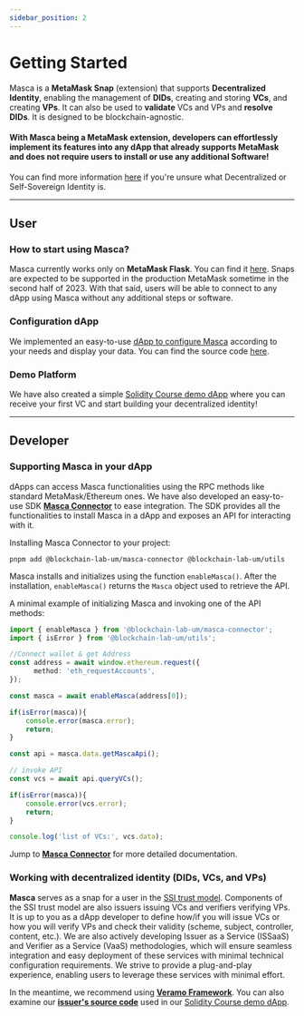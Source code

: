 ```yaml
---
sidebar_position: 2
---
```


# Getting Started

Masca is a **MetaMask Snap** (extension) that supports **Decentralized Identity**, enabling the management of **DIDs**, creating and storing **VCs**, and creating **VPs**. It can also be used to **validate** VCs and VPs and **resolve DIDs**. It is designed to be blockchain-agnostic.

#### With Masca being a MetaMask extension, developers can effortlessly implement its features into any dApp that already supports MetaMask and does not require users to install or use any additional Software!

You can find more information [here](category/decentralized-or-self-sovereign-identity-ssi) if you're unsure what Decentralized or Self-Sovereign Identity is.

---

## User

### How to start using Masca?

Masca currently works only on **MetaMask Flask**. You can find it [here](https://metamask.io/flask/). Snaps are expected to be supported in the production MetaMask sometime in the second half of 2023. With that said, users will be able to connect to any dApp using Masca without any additional steps or software.

### Configuration dApp

We implemented an easy-to-use [dApp to configure Masca](https://masca.io) according to your needs and display your data. You can find the source code [here](https://github.com/blockchain-lab-um/masca).

### Demo Platform

We have also created a simple [Solidity Course demo dApp](https://blockchain-lab-um.github.io/course-dapp/) where you can receive your first VC and start building your decentralized identity!

---

## Developer

### Supporting Masca in your dApp

dApps can access Masca functionalities using the RPC methods like standard MetaMask/Ethereum ones. We have also developed an easy-to-use SDK **[Masca Connector](libraries/masca-connector)** to ease integration. The SDK provides all the functionalities to install Masca in a dApp and exposes an API for interacting with it.

Installing Masca Connector to your project:

```shell
pnpm add @blockchain-lab-um/masca-connector @blockchain-lab-um/utils
```

Masca installs and initializes using the function `enableMasca()`. After the installation, `enableMasca()` returns the `Masca` object used to retrieve the API.

A minimal example of initializing Masca and invoking one of the API methods:

```typescript
import { enableMasca } from '@blockchain-lab-um/masca-connector';
import { isError } from '@blockchain-lab-um/utils';

//Connect wallet & get Address
const address = await window.ethereum.request({
      method: 'eth_requestAccounts',
});

const masca = await enableMasca(address[0]);

if(isError(masca)){
    console.error(masca.error);
    return;
}

const api = masca.data.getMascaApi();

// invoke API
const vcs = await api.queryVCs();

if(isError(masca)){
    console.error(vcs.error);
    return;
}

console.log('list of VCs:', vcs.data);
```

Jump to [**Masca Connector**](libraries/masca-connector) for more detailed documentation.

### Working with decentralized identity (DIDs, VCs, and VPs)

**Masca** serves as a snap for a user in the [SSI trust model](ssi/trust-model.md). Components of the SSI trust model are also issuers issuing VCs and verifiers verifying VPs. It is up to you as a dApp developer to define how/if you will issue VCs or how you will verify VPs and check their validity (scheme, subject, controller, content, etc.). We are also actively developing Issuer as a Service (ISSaaS) and Verifier as a Service (VaaS) methodologies, which will ensure seamless integration and easy deployment of these services with minimal technical configuration requirements. We strive to provide a plug-and-play experience, enabling users to leverage these services with minimal effort.

In the meantime, we recommend using **[Veramo Framework](https://veramo.io/)**. You can also examine our **[issuer's source code](https://github.com/blockchain-lab-um/course-backend)** used in our [Solidity Course demo dApp](https://blockchain-lab-um.github.io/course-dapp/).
